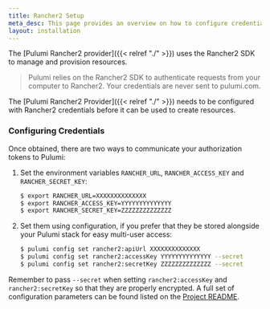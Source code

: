```yaml
---
title: Rancher2 Setup
meta_desc: This page provides an overview on how to configure credentials for the Pulumi Rancher2 Provider.
layout: installation
---
```


The [Pulumi Rancher2 provider]({{< relref "./" >}}) uses the Rancher2 SDK to manage and provision resources.

> Pulumi relies on the Rancher2 SDK to authenticate requests from your computer to Rancher2. Your credentials are never sent
> to pulumi.com.

The [Pulumi Rancher2 Provider]({{< relref "./" >}}) needs to be configured with Rancher2 credentials
before it can be used to create resources.

### Configuring Credentials

Once obtained, there are two ways to communicate your authorization tokens to Pulumi:

1. Set the environment variables `RANCHER_URL`, `RANCHER_ACCESS_KEY` and `RANCHER_SECRET_KEY`:

    ```bash
    $ export RANCHER_URL=XXXXXXXXXXXXXX
    $ export RANCHER_ACCESS_KEY=YYYYYYYYYYYYYY
    $ export RANCHER_SECRET_KEY=ZZZZZZZZZZZZZZ
    ```

2. Set them using configuration, if you prefer that they be stored alongside your Pulumi stack for easy multi-user access:

    ```bash
    $ pulumi config set rancher2:apiUrl XXXXXXXXXXXXXX
    $ pulumi config set rancher2:accessKey YYYYYYYYYYYYYY --secret
    $ pulumi config set rancher2:secretKey ZZZZZZZZZZZZZZ --secret
    ```

Remember to pass `--secret` when setting `rancher2:accessKey` and `rancher2:secretKey` so that they are properly encrypted. A full set of configuration parameters
can be found listed on the [Project README](https://github.com/pulumi/pulumi-rancher2/blob/master/README.md).
